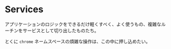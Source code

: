# Services

アプリケーションのロジックをできるだけ軽くすべく、よく使うもの、複雑なルーチンをサービスとして切り出したものたち。

とくに `chrome` ネームスペースの煩雑な操作は、この中に押し込めたい。